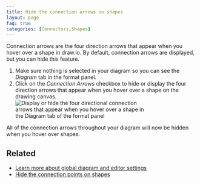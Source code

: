 ```yaml
---
title: Hide the connection arrows on shapes
layout: page
faq: true
categories: [Connectors,Shapes]
---
```


Connection arrows are the four direction arrows that appear when you hover over a shape in draw.io. By default, connection arrows are displayed, but you can hide this feature.

1. Make sure nothing is selected in your diagram so you can see the _Diagram_ tab in the format panel.
2. Click on the _Connection Arrows_ checkbox to hide or display the four direction arrows that appear when you hover over a shape on the drawing canvas. 
<br /><img src="/assets/img/blog/diagram-tab-connection-arrows.png" style="width=100%;max-width:350px;height:auto;" alt="Display or hide the four directional connection arrows that appear when you hover over a shape in the Diagram tab of the format panel">

All of the connection arrows throughout your diagram will now be hidden when you hover over shapes.

## Related

* [Learn more about global diagram and editor settings](/doc/faq/diagram-options.html)
* [Hide the connection points on shapes](/doc/faq/connection-points-hide.html)